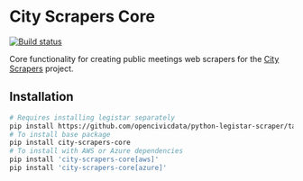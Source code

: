 # City Scrapers Core

[![Build status](https://github.com/City-Bureau/city-scrapers-core/workflows/CI/badge.svg)](https://github.com/City-Bureau/city-scrapers-core/actions)

Core functionality for creating public meetings web scrapers for the [City Scrapers](https://cityscrapers.org/) project.

## Installation

```bash
# Requires installing legistar separately
pip install https://github.com/opencivicdata/python-legistar-scraper/tarball/master#egg=legistar
# To install base package
pip install city-scrapers-core
# To install with AWS or Azure dependencies
pip install 'city-scrapers-core[aws]'
pip install 'city-scrapers-core[azure]'
```

